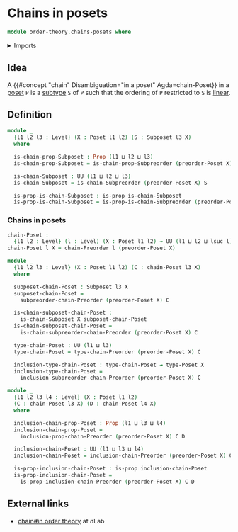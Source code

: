 # Chains in posets

```agda
module order-theory.chains-posets where
```

<details><summary>Imports</summary>

```agda
open import foundation.dependent-pair-types
open import foundation.existential-quantification
open import foundation.function-types
open import foundation.propositions
open import foundation.subtypes
open import foundation.universe-levels

open import order-theory.chains-preorders
open import order-theory.posets
open import order-theory.subposets
```

</details>

## Idea

A {{#concept "chain" Disambiguation="in a poset" Agda=chain-Poset}} in a
[poset](order-theory.posets.md) `P` is a [subtype](foundation-core.subtypes.md)
`S` of `P` such that the ordering of `P` restricted to `S` is
[linear](order-theory.total-orders.md).

## Definition

```agda
module _
  {l1 l2 l3 : Level} (X : Poset l1 l2) (S : Subposet l3 X)
  where

  is-chain-prop-Subposet : Prop (l1 ⊔ l2 ⊔ l3)
  is-chain-prop-Subposet = is-chain-prop-Subpreorder (preorder-Poset X) S

  is-chain-Subposet : UU (l1 ⊔ l2 ⊔ l3)
  is-chain-Subposet = is-chain-Subpreorder (preorder-Poset X) S

  is-prop-is-chain-Subposet : is-prop is-chain-Subposet
  is-prop-is-chain-Subposet = is-prop-is-chain-Subpreorder (preorder-Poset X) S
```

### Chains in posets

```agda
chain-Poset :
  {l1 l2 : Level} (l : Level) (X : Poset l1 l2) → UU (l1 ⊔ l2 ⊔ lsuc l)
chain-Poset l X = chain-Preorder l (preorder-Poset X)

module _
  {l1 l2 l3 : Level} (X : Poset l1 l2) (C : chain-Poset l3 X)
  where

  subposet-chain-Poset : Subposet l3 X
  subposet-chain-Poset =
    subpreorder-chain-Preorder (preorder-Poset X) C

  is-chain-subposet-chain-Poset :
    is-chain-Subposet X subposet-chain-Poset
  is-chain-subposet-chain-Poset =
    is-chain-subpreorder-chain-Preorder (preorder-Poset X) C

  type-chain-Poset : UU (l1 ⊔ l3)
  type-chain-Poset = type-chain-Preorder (preorder-Poset X) C

  inclusion-type-chain-Poset : type-chain-Poset → type-Poset X
  inclusion-type-chain-Poset =
    inclusion-subpreorder-chain-Preorder (preorder-Poset X) C

module _
  {l1 l2 l3 l4 : Level} (X : Poset l1 l2)
  (C : chain-Poset l3 X) (D : chain-Poset l4 X)
  where

  inclusion-chain-prop-Poset : Prop (l1 ⊔ l3 ⊔ l4)
  inclusion-chain-prop-Poset =
    inclusion-prop-chain-Preorder (preorder-Poset X) C D

  inclusion-chain-Poset : UU (l1 ⊔ l3 ⊔ l4)
  inclusion-chain-Poset = inclusion-chain-Preorder (preorder-Poset X) C D

  is-prop-inclusion-chain-Poset : is-prop inclusion-chain-Poset
  is-prop-inclusion-chain-Poset =
    is-prop-inclusion-chain-Preorder (preorder-Poset X) C D
```

## External links

- [chain#in order theory](https://ncatlab.org/nlab/show/chain#in_order_theory)
  at $n$Lab
